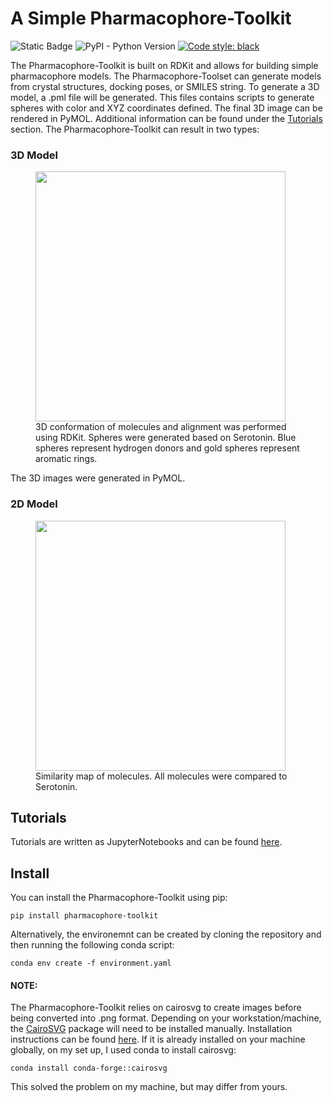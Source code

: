 # A Simple Pharmacophore-Toolkit

![Static Badge](https://img.shields.io/badge/Pharmacophore--Toolset-v0.1.0-blue)
![PyPI - Python Version](https://img.shields.io/pypi/pyversions/py50?style=flat&logo=python&logoColor=white)
[![Code style: black](https://img.shields.io/badge/code%20style-black-000000.svg)](https://github.com/psf/black)

The Pharmacophore-Toolkit is built on RDKit and allows for building simple pharmacophore models. The
Pharmacophore-Toolset can generate models from crystal structures, docking poses, or SMILES string. To generate a 3D
model, a .pml file will be generated. This files contains scripts to generate spheres with color and XYZ coordinates 
defined. The final 3D image can be rendered in PyMOL. Additional information can be found under the
[Tutorials](tutorial/) section. The Pharmacophore-Toolkit can result in two types:

### 3D Model

<figure>
    <img src="img/3d_example.png" width="400">
    <figcaption>3D conformation of molecules and alignment was performed using RDKit. Spheres were generated based on 
                Serotonin. Blue spheres represent hydrogen donors and gold spheres represent aromatic rings. 
    </figcaption>
</figure>

The 3D images were generated in PyMOL. 

### 2D Model
<figure>
    <img src="img/similarity_exmaple.png" width="400">
    <figcaption>Similarity map of molecules. All molecules were compared to Serotonin. </figcaption>
</figure>

## Tutorials

Tutorials are written as JupyterNotebooks and can be found [here](tutorial/).

## Install
You can install the Pharmacophore-Toolkit using pip:
```
pip install pharmacophore-toolkit
```

Alternatively, the environemnt can be created by cloning the repository and then running the following conda script:
```
conda env create -f environment.yaml
```

#### NOTE:
The Pharmacophore-Toolkit relies on cairosvg to create images before being converted into .png format. Depending on your 
workstation/machine, the [CairoSVG](https://github.com/Kozea/CairoSVG) package will need to be installed manually. 
Installation instructions can be found [here](https://cairosvg.org). If it is already installed on your machine globally, 
on my set up, I used conda to install cairosvg:
```
conda install conda-forge::cairosvg
```

This solved the problem on my machine, but may differ from yours.
